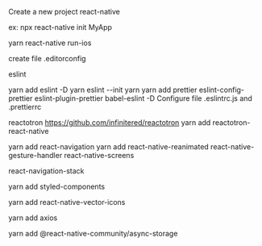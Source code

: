 Create a new project react-native

ex:
npx react-native init MyApp

yarn react-native run-ios

create file .editorconfig

eslint

yarn add eslint -D
yarn eslint --init
yarn
yarn add prettier eslint-config-prettier eslint-plugin-prettier babel-eslint -D
Configure file .eslintrc.js and .prettierrc

reactotron
https://github.com/infinitered/reactotron
yarn add reactotron-react-native

yarn add react-navigation
yarn add react-native-reanimated react-native-gesture-handler react-native-screens

react-navigation-stack

yarn add styled-components

yarn add react-native-vector-icons

yarn add axios

yarn add @react-native-community/async-storage

